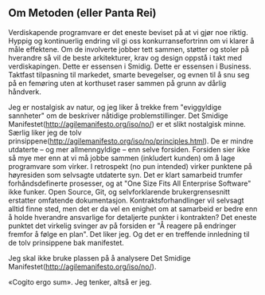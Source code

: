 Om Metoden (eller Panta Rei)
-----------
Verdiskapende programvare er det eneste beviset på at vi gjør noe riktig. Hyppig og kontinuerlig endring vil gi oss konkurransefortrinn om vi klarer å måle effektene. Om de involverte jobber tett sammen, støtter og stoler på hverandre så vil de beste arkitekturer, krav og design oppstå i takt med verdiskapingen. Dette er essensen i Smidig. Dette er essensen i Business. Taktfast tilpasning til markedet, smarte bevegelser, og evnen til å snu seg på en femøring uten at korthuset raser sammen på grunn av dårlig håndverk.

Jeg er nostalgisk av natur, og jeg liker å trekke frem "eviggyldige sannheter" om de beskriver nåtidige problemstillinger. Det Smidige Manifestet(http://agilemanifesto.org/iso/no/) er et slikt nostalgisk minne. Særlig liker jeg de tolv prinsippene(http://agilemanifesto.org/iso/no/principles.html). De er mindre utdaterte – og mer allmenngyldige – enn selve forsiden. Forsiden sier ikke så mye mer enn at vi må jobbe sammen (inkludert kunden) om å lage programvare som virker. I retrospekt (no pun intended) virker punktene på høyresiden som selvsagte utdaterte syn. Det er klart samarbeid trumfer forhåndsdefinerte prosesser, og at "One Size Fits All Enterprise Software" ikke funker. Open Source, Git, og selvforklarende brukergrensesnitt erstatter omfatende dokumentasjon. Kontraktsforhandlinger vil selvsagt alltid finne sted, men det er da vel en enighet om at samarbeid er bedre enn å holde hverandre ansvarlige for detaljerte punkter i kontrakten? Det eneste punktet det virkelig svinger av på forsiden er "Å reagere på endringer fremfor å følge en plan". Det liker jeg. Og det er en treffende innledning til de tolv prinsippene bak manifestet.

Jeg skal ikke bruke plassen på å analysere Det Smidige Manifestet(http://agilemanifesto.org/iso/no/).


«Cogito ergo sum». Jeg tenker, altså er jeg. 
